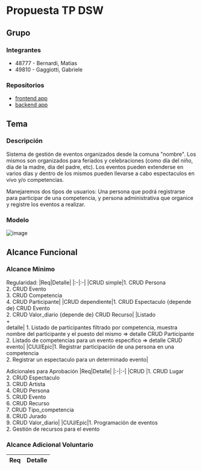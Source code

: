 # Propuesta TP DSW

## Grupo
### Integrantes
* 48777 - Bernardi, Matias
* 49810 - Gaggiotti, Gabriele

### Repositorios
* [frontend app](http://hyperlinkToGihubOrGitlab)
* [backend app](https://github.com/MatiBerna/comuna-backend)


## Tema
### Descripción

Sistema de gestión de eventos organizados desde la comuna "nombre". Los mismos son organizados para feriados y celebraciones (como día del niño, dia de la madre, dia del padre, etc). Los eventos pueden extenderse en varios días y dentro de los mismos pueden llevarse a cabo espectaculos en vivo y/o competencias. 

Manejaremos dos tipos de usuarios: Una persona que podrá registrarse para participar de una competencia, y persona administrativa que organice y registre los eventos a realizar.

### Modelo
![image](https://github.com/MatiBerna/TP-DSW/assets/128424988/e2f43240-98a2-420c-8bd5-854814e43c42)


## Alcance Funcional 

### Alcance Mínimo
 

Regularidad:
|Req|Detalle|
|:-|:-|
|CRUD simple|1. CRUD Persona<br>2. CRUD Evento<br>3. CRUD Competencia<br>4. CRUD Participante|
|CRUD dependiente|1. CRUD Espectaculo {depende de} CRUD Evento<br>2. CRUD Valor_diario {depende de} CRUD Recurso|
|Listado<br>+<br>detalle| 1. Listado de participantes filtrado por competencia, muestra nombre del participante y el puesto del mismo => detalle CRUD Participante<br> 2. Listado de competencias para un evento especifico => detalle CRUD evento| 
|CUU/Epic|1. Registrar participación de una persona en una competencia<br>2. Registrar un espectaculo para un determinado evento|


Adicionales para Aprobación
|Req|Detalle|
|:-|:-|
|CRUD |1. CRUD Lugar<br>2. CRUD Espectaculo<br>3. CRUD Artista<br>4. CRUD Persona<br>5. CRUD Evento<br>6. CRUD Recurso<br>7. CRUD Tipo_competencia<br>8. CRUD Jurado<br>9. CRUD Valor_diario|
|CUU/Epic|1. Programación de eventos<br>2. Gestión de recursos para el evento


### Alcance Adicional Voluntario



|Req|Detalle|
|:-|:-|

